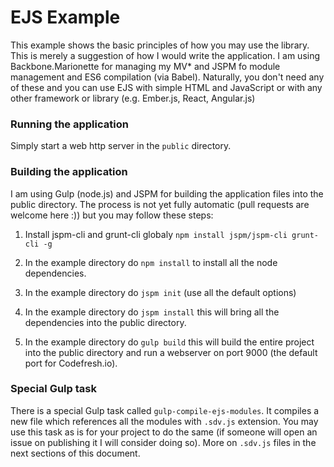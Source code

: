 EJS Example
==========================================
This example shows the basic principles of how you may use the library. This is merely a suggestion of how I would write
 the application. I am using Backbone.Marionette for managing my MV* and JSPM fo module management and ES6 compilation (via Babel).
 Naturally, you don't need any of these and you can use EJS with simple HTML and JavaScript or with any other framework or
 library (e.g. Ember.js, React, Angular.js)
 
### Running the application
 Simply start a web http server in the ````public```` directory.
 
### Building the application
 I am using Gulp (node.js) and JSPM for building the application files into the public directory. The process is not yet 
 fully automatic (pull requests are welcome here :)) but you may follow these steps:
 
 1. Install jspm-cli and grunt-cli globaly ````npm install jspm/jspm-cli grunt-cli -g````
   
 2. In the example directory do ````npm install```` to install all the node dependencies.
 
 3. In the example directory do ````jspm init```` (use all the default options)
 
 4. In the example directory do ````jspm install```` this will bring all the dependencies into the public directory.
 
 5. In the example directory do ````gulp build```` this will build the entire project into the public directory and 
    run a webserver on port 9000 (the default port for Codefresh.io). 

### Special Gulp task
There is a special Gulp task called ````gulp-compile-ejs-modules````. It compiles a new file which references all the modules
with ````.sdv.js```` extension. You may use this task as is for your project to do the same (if someone will open an issue on publishing
it I will consider doing so). More on ````.sdv.js```` files in the next sections of this document.
